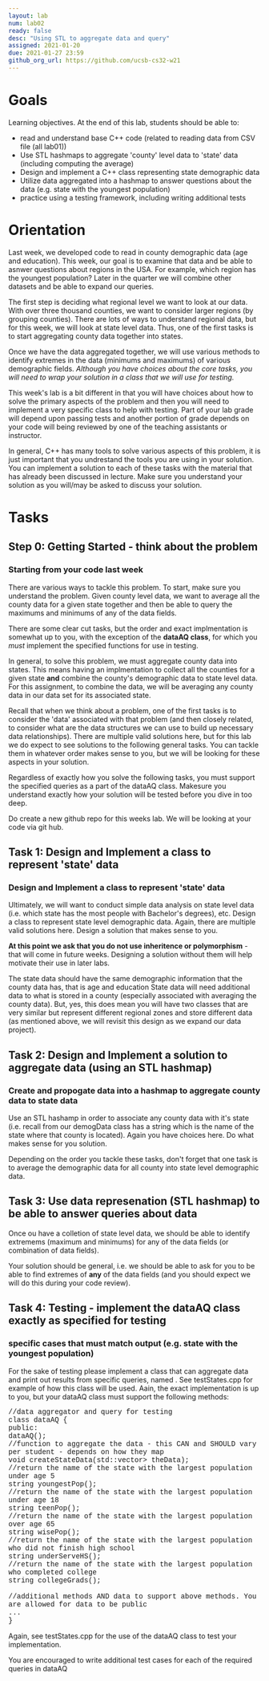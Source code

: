 ```yaml
---
layout: lab
num: lab02	
ready: false
desc: "Using STL to aggregate data and query"
assigned: 2021-01-20 
due: 2021-01-27 23:59
github_org_url: https://github.com/ucsb-cs32-w21
---
```


Goals
=====

Learning objectives. At the end of this lab, students should be able to:

-   read and understand base C++ code (related to reading data from CSV file (all lab01))
-   Use STL hashmaps to aggregate 'county' level data to 'state' data (including computing the average)
- 	Design and implement a C++ class representing state demographic data
-   Utilize data aggregated into a hashmap to answer questions about the data (e.g. state with the youngest population)
-   practice using a testing framework, including writing additional tests


Orientation
============
Last week, we developed code to read in county demographic data (age and education).  This week, our goal is to examine that data and be able to asnwer questions about regions in the USA.  For example, which region has the youngest population? Later in the quarter we will combine other datasets and be able to expand our queries.

The first step is deciding what regional level we want to look at our data.  With over three thousand counties, we want to consider larger regions (by grouping counties).  There are lots of ways to understand regional data, but for this week, we will look at state level data. Thus, one of the first tasks is to start aggregating county data together into states.  

Once we have the data aggregated together, we will use various methods to identify extremes in the data (minimums and maximums) of various demographic fields.  *Although you have choices about the core tasks, you will need to wrap your solution in a class that we will use for testing.*

This week's lab is a bit different in that you will have choices about how to solve the primary aspects of the problem and then you will need
to implement a very specific class to help with testing.  Part of your lab grade will depend upon passing tests and another portion of grade
depends on your code will being reviewed by one of the teaching assistants or instructor.  

In general, C++ has many tools to solve various aspects of this problem, it is just important that you
undrestand the tools you are using in your solution.  You can implement a solution to each of these tasks with the material that
has already been discussed in lecture.  Make sure you understand your solution as you will/may be asked to discuss your solution.

Tasks
============

Step 0: Getting Started - think about the problem
-----------------------

### Starting from your code last week
There are various ways to tackle this problem.  To start, make sure you understand the problem.  Given county level data, we want to average all
the county data for a given state together and then be able to query the maximums and minimums of any of the data fields.

There are some clear cut tasks, but the order and exact implmentation is somewhat up to you, with the exception of the <b>dataAQ class</b>, for which you *must* implement the specified functions for use in testing. 

In general, to solve this problem, we must aggregate county data into states.  This means having an implmentation to collect all the counties for a 
given state <b>and</b> combine the county's demographic data to state level data.  For this assignment, to combine the data, we will be averaging any county data in our data set for its associated state.

Recall that when we think about a problem, one of the first tasks is to consider the 'data' associated with that problem (and then closely related, to consider what are the data structures 
we can use to build up necessary data relationships).  There are multiple valid solutions here, but for this lab we do expect to see solutions to the following general tasks. You can tackle them in whatever order makes sense to you, but we will be looking for these aspects in your solution.

Regardless of exactly how you solve the following tasks, you must support the specified queries as a part of the dataAQ class.  Makesure you understand exactly how your solution will be tested before you dive in too deep.

Do create a new github repo for this weeks lab.  We will be looking at your code via git hub.

Task 1: Design and Implement a class to represent 'state' data
-----------------------
### Design and Implement a class to represent 'state' data
Ultimately, we will want to conduct simple data analysis on state level data (i.e. which state has the most people with Bachelor's degrees), etc. 
Design a class to represent state level demographic data.  Again, there are multiple valid solutions here.  Design a solution that makes sense to you. 

<b>At this point we ask that you do not use inheritence or polymorphism</b> - that will come in future weeks. Designing a solution without them will help motivate their use in later labs.

The state data should have the same demographic information that the county data has, that is age and education  State data will need additional data to what is stored in a county (especially associated with averaging the county data). But, yes, this does mean you will have 
two classes that are very similar but represent different regional zones and store different data (as mentioned above, we will revisit this design as we expand our data project).

Task 2: Design and Implement a solution to aggregate data (using an STL hashmap)
-----------------------
### Create and propogate data into a hashmap to aggregate county data to state data
Use an STL hashamp in order to associate any county data with it's state (i.e. recall from our demogData class has a string which is the name of the state where that county is located).  Again you have choices here.  Do what makes sense for you solution.

Depending on the order you tackle these tasks, don't forget that one task is to average the demographic data for all county into state level demographic data.

Task 3: Use data represenation (STL hashmap) to be able to answer queries about data
-----------------------

Once ou have a colletion of state level data, we should be able to identify extremems (maximum and minimums) for any of the data fields (or combination of data fields).

Your solution should be general, i.e. we should be able to ask for you to be able to find extremes of <b>any</b> of the data fields (and you should
expect we will do this during your code review).


Task 4: Testing - implement the dataAQ class exactly as specified for testing
-----------------------
### specific cases that must match output (e.g. state with the youngest population)

For the sake of testing please implement a class that can aggregate data and print out results from specific queries, named <dataAQ>.  See testStates.cpp for example of how this class will be used.  Aain, the exact implementation is up to you, but your dataAQ class must support the following methods:
 
<p style="font-family:'Courier New'">
//data aggregator and query for testing<br>
class dataAQ {<br>
  public:<br>
    dataAQ();<br>
    //function to aggregate the data - this CAN and SHOULD vary per student - depends on how they map<br>
    void createStateData(std::vector<shared_ptr<demogData>> theData);<br>
    //return the name of the state with the largest population under age 5<br>
    string youngestPop();<br>
    //return the name of the state with the largest population under age 18<br>
    string teenPop();<br>
    //return the name of the state with the largest population over age 65<br>
    string wisePop();<br>
    //return the name of the state with the largest population who did not finish high school<br>
    string underServeHS();<br>
    //return the name of the state with the largest population who completed college<br>
    string collegeGrads();<br>
  <br>
    //additional methods AND data to support above methods.  You are allowed for data to be public<br>
    ...<br>
 }<br>
 </h3>

Again, see testStates.cpp for the use of the dataAQ class to test your implementation.

You are encouraged to write additional test cases for each of the required queries in dataAQ

